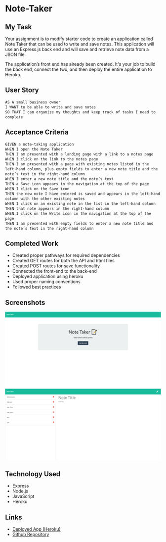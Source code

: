 # Note-Taker

## My Task

Your assignment is to modify starter code to create an application called Note Taker that can be used to write and save notes. This application will use an Express.js back end and will save and retrieve note data from a JSON file.

The application’s front end has already been created. It's your job to build the back end, connect the two, and then deploy the entire application to Heroku.


## User Story

```
AS A small business owner
I WANT to be able to write and save notes
SO THAT I can organize my thoughts and keep track of tasks I need to complete
```


## Acceptance Criteria

```
GIVEN a note-taking application
WHEN I open the Note Taker
THEN I am presented with a landing page with a link to a notes page
WHEN I click on the link to the notes page
THEN I am presented with a page with existing notes listed in the left-hand column, plus empty fields to enter a new note title and the note’s text in the right-hand column
WHEN I enter a new note title and the note’s text
THEN a Save icon appears in the navigation at the top of the page
WHEN I click on the Save icon
THEN the new note I have entered is saved and appears in the left-hand column with the other existing notes
WHEN I click on an existing note in the list in the left-hand column
THEN that note appears in the right-hand column
WHEN I click on the Write icon in the navigation at the top of the page
THEN I am presented with empty fields to enter a new note title and the note’s text in the right-hand column
```

## Completed Work
* Created proper pathways for required dependencies
* Created GET routes for both the API and html files
* Created POST routes for save functionality
* Connected the front-end to the back-end
* Deployed application using heroku
* Used proper naming conventions
* Followed best practices

## Screenshots
![screenshot](./assets/note_taker_index.png)
![screenshot](./assets/note_taker_notes.png)

## Technology Used
* Express
* Node.js
* JavaScript
* Heroku



## Links
- [Deployed App (Heroku)](https://shielded-lake-52020.herokuapp.com/)
- [Github Repository](https://github.com/mkotte/note-taker)


